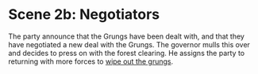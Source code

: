 # Scene 2b: Negotiators

The party announce that the Grungs have been dealt with, and that they have
negotiated a new deal with the Grungs. The governor mulls this over and decides
to press on with the forest clearing. He assigns the party to returning with
more forces to [wipe out the grungs](../epilogue/b.md).